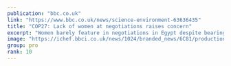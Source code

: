 ```yaml
---
publication: "bbc.co.uk"
link: "https://www.bbc.co.uk/news/science-environment-63636435"
title: "COP27: Lack of women at negotiations raises concern"
excerpt: "Women barely feature in negotiations in Egypt despite bearing the brunt of climate change."
image: "https://ichef.bbci.co.uk/news/1024/branded_news/6C81/production/_127677772_shirleyiwindex.jpg"
group: pro
rank: 10
---
```

